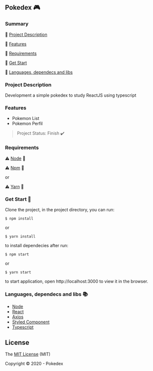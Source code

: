 ## Pokedex :video_game:

### Summary

:small_blue_diamond: [Project Description](#project-description)

:small_blue_diamond: [Features](#features)

:small_blue_diamond: [Requirements](#requirements)

:small_blue_diamond: [Get Start](#get-start-running)

:small_blue_diamond: [Languages, dependecs and libs](#languages-dependecs-and-libs-books)


### Project Description

Development a simple pokedex to study ReactJS using typescript

### Features
- Pokemon List
- Pokemon Perfil

> Project Status: Finish :heavy_check_mark:

### Requirements 

:warning: [Node](https://nodejs.org/en/) :green_heart:

:warning: [Npm](https://www.npmjs.com/) :rocket: 

or 

:warning: [Yarn](https://classic.yarnpkg.com/) :rocket:


### Get Start :running:

Clone the project, in the project directory, you can run:

```
$ npm install
```
or 

```
$ yarn install
```

to install dependecies after run:

```
$ npm start
```

or

```
$ yarn start
```

to start application, open http://localhost:3000 to view it in the browser.


### Languages, dependecs and libs :books:

- [Node](https://www.php.net/)
- [React](https://reactjs.org/)
- [Axios](https://github.com/axios/axios)
- [Styled Component](https://styled-components.com/)
- [Typescript](https://www.typescriptlang.org/)

## License

The [MIT License]() (MIT)

Copyright :copyright: 2020 - Pokedex
